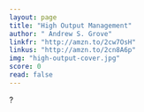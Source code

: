 ```yaml
---
layout: page
title: "High Output Management"
author: " Andrew S. Grove"
linkfr: "http://amzn.to/2cw7OsH"
linkus: "http://amzn.to/2cn8A6p" 
img: "high-output-cover.jpg"
score: 0
read: false
---
```


?